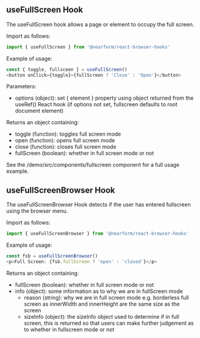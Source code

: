 ## useFullScreen Hook

The useFullScreen hook allows a page or element to occupy the full screen.

Import as follows:

```javascript
import { useFullScreen } from '@nearform/react-browser-hooks'
```

Example of usage:

```javascript
const { toggle, fullsceen } = useFullScreen()
<button onClick={toggle}>{fullScreen ? 'Close' : 'Open'}</button>
```

Parameters:

- options (object): set { element } property using object returned from the useRef() React hook (if options not set, fullscreen defaults to root document element)

Returns an object containing:

- toggle (function): toggles full screen mode
- open (function): opens full screen mode
- close (function): closes full screen mode
- fullScreen (boolean): whether in full screen mode or not

See the /demo/src/components/fullscreen component for a full usage example.

## useFullScreenBrowser Hook

The useFullScreenBrowser Hook detects if the user has entered fullscreen using the browser menu.

Import as follows:

```javascript
import { useFullScreenBrowser } from '@nearform/react-browser-hooks'
```

Example of usage:

```javascript
const fsb = useFullScreenBrowser()
<p>Full Screen: {fsb.fullScreen ? 'open' : 'closed'}</p>
```

Returns an object containing:

- fullScreen (boolean): whether in full screen mode or not
- info (object): some information as to why we are in fullScreen mode
  - reason (string): why we are in full screen mode e.g. borderless full screen as innerWidth and innerHeight are the same size as the screen
  - sizeInfo (object): the sizeInfo object used to determine if in full screen, this is returned so that users can make further judgement as to whether in fullscreen mode or not
